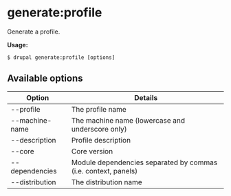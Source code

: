 # generate:profile
Generate a profile.

**Usage:**
```
$ drupal generate:profile [options] 
```

## Available options
Option | Details
-------|-------------
--profile | The profile name
--machine-name | The machine name (lowercase and underscore only)
--description | Profile description
--core | Core version
--dependencies | Module dependencies separated by commas (i.e. context, panels)
--distribution | The distribution name
